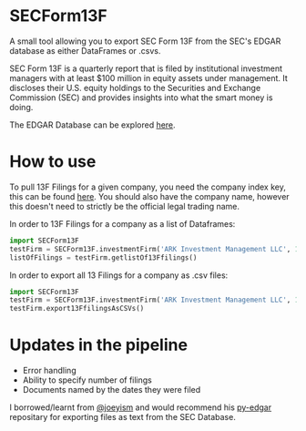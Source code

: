 # SECForm13F

A small tool allowing you to export SEC Form 13F from the SEC's EDGAR database as either DataFrames or .csvs.

SEC Form 13F is a quarterly report that is filed by institutional investment managers with at least $100 million in equity assets under management. It discloses their U.S. equity holdings to the Securities and Exchange Commission (SEC) and provides insights into what the smart money is doing.

The EDGAR Database can be explored [here](https://www.sec.gov/edgar/searchedgar/companysearch.html).


# How to use

To pull 13F Filings for a given company, you need the company index key, this can be found [here](https://www.sec.gov/edgar/searchedgar/companysearch.html). You should also have the company name, however this doesn't need to strictly be the official legal trading name.

In order to 13F Filings for a company as a list of Dataframes:

``` python
import SECForm13F
testFirm = SECForm13F.investmentFirm('ARK Investment Management LLC', 1697748)
listOfFilings = testFirm.getlistOf13Ffilings()
```

In order to export all 13 Filings for a company as .csv files:

``` python
import SECForm13F
testFirm = SECForm13F.investmentFirm('ARK Investment Management LLC', 1697748)
testFirm.export13FfilingsAsCSVs()
```


# Updates in the pipeline
* Error handling
* Ability to specify number of filings
* Documents named by the dates they were filed 


I borrowed/learnt from [@joeyism](https://github.com/joeyism) and would recommend his [py-edgar](https://github.com/joeyism/py-edgar/commits?author=joeyism) repositary for exporting files as text from the SEC Database.
